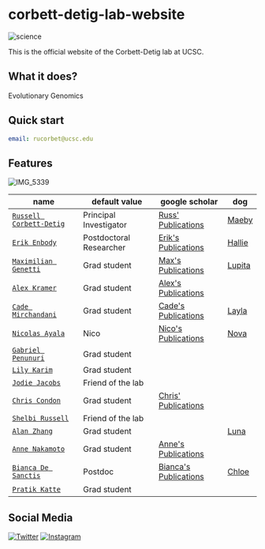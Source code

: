# corbett-detig-lab-website

![science](https://img.shields.io/badge/Corbett-Lab-brightgreen)

This is the official website of the Corbett-Detig lab at UCSC. 

## What it does?

Evolutionary Genomics

## Quick start

```yml
email: rucorbet@ucsc.edu
```

## Features

![IMG_5339](https://user-images.githubusercontent.com/10063921/214126873-cdd37a9c-41a5-4381-863f-16851b23b72b.jpg)


| name                    | default value          | google scholar    |  dog   |
| ----------------------- | ---------------------- | ----------------- |---------------|
| [`Russell Corbett-Detig`](/People/Current/russ/) | Principal Investigator |[Russ' Publications](https://scholar.google.com/citations?user=9sF4nOkAAAAJ&hl=en)| [Maeby](https://user-images.githubusercontent.com/10063921/132934537-0feab719-b8ec-4ec9-b300-68086de61ffa.png) |
| [`Erik Enbody`](/People/Current/erik/)           | Postdoctoral Researcher|[Erik's Publications](https://scholar.google.com/citations?user=3bBANnkAAAAJ&hl=en) | [Hallie](/assets/images/hallie.jpg) |
| [`Maximilian Genetti`](/People/Current/max/)    | Grad student           | [Max's Publications](https://pubmed.ncbi.nlm.nih.gov/?term=genetti+max%5Bau%5D&sort=pubdate) | [Lupita](https://user-images.githubusercontent.com/43384843/134749391-ee3e5a0c-5ae4-42f6-ac78-5d894d1e948c.jpeg)
| [`Alex Kramer`](/People/Current/alex/)           | Grad student           | [Alex's Publications](https://scholar.google.com/citations?hl=en&user=d8U1u-wAAAAJ)|
| [`Cade Mirchandani`](/People/Current/cade/)      | Grad student               |[Cade's Publications](https://scholar.google.com/citations?hl=en&user=9lQjfcEAAAAJ)                   | [Layla](https://user-images.githubusercontent.com/88911118/132076266-5dabc9a1-0893-4567-b528-29e324b3319b.png) |
| [`Nicolas Ayala`](/People/Current/nico/)         | Nico              |[Nico's Publications](https://scholar.google.com/citations?user=Q2nj73IAAAAJ&hl=en)| [Nova](https://user-images.githubusercontent.com/88911118/132076284-2b07b952-0f40-470a-ab0f-78611f94ab9f.jpg) |
| [`Gabriel Penunuri`](/People/Current/gabe/)       | Grad student |    |
| [`Lily Karim`](/People/Current/lily/)           | Grad student              |                   | |
| [`Jodie Jacobs`](/People/Current/jodie/)           | Friend of the lab              |                   | |
| [`Chris Condon`](/People/Current/chris/)           | Grad student              | [Chris' Publications](https://scholar.google.com/citations?user=NFpd0PsAAAAJ&hl=en&oi=ao) | |
| [`Shelbi Russell`](https://russellsymbiosislab.engineering.ucsc.edu/)     | Friend of the lab   |  | |
| [`Alan Zhang`](People/Current/alan/) | Grad student | | [Luna](People/Current/alan/luna.jpg) |
| [`Anne Nakamoto`](People/Current/anne/) | Grad student | [Anne's Publications](https://scholar.google.com/citations?user=d3Ndg64AAAAJ&hl=en&oi=ao) | |
| [`Bianca De Sanctis`](People/Current/bianca/) | Postdoc | [Bianca's Publications](https://scholar.google.com/citations?user=IvpdXzEAAAAJ&hl=en) | [Chloe](https://github.com/corbett-lab/corbett-lab.github.io/assets/15896948/c72bf3ab-d5b0-41af-9e62-6fd200c4efad) |
| [`Pratik Katte`](People/Current/pratik/) | Grad student | | |


## Social Media
  
[![Twitter](https://user-images.githubusercontent.com/10063921/136299975-547fe4c5-94b0-49cc-b66d-cbe1f5c12913.png "Russ' Twitter")](https://twitter.com/RussCorbett)  [![Instagram](https://user-images.githubusercontent.com/88911118/134778849-c25417c8-ee14-40d5-a3d0-a03e9d759c08.png "Lab Instagram")](https://www.instagram.com/corbettdetiglab/)


